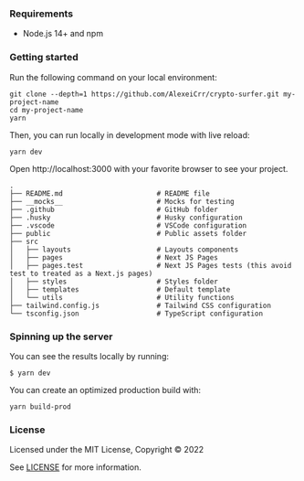 ### Requirements

- Node.js 14+ and npm

### Getting started

Run the following command on your local environment:

```shell
git clone --depth=1 https://github.com/AlexeiCrr/crypto-surfer.git my-project-name
cd my-project-name
yarn
```

Then, you can run locally in development mode with live reload:

```shell
yarn dev
```

Open http://localhost:3000 with your favorite browser to see your project.

```shell
.
├── README.md                       # README file
├── __mocks__                       # Mocks for testing
├── .github                         # GitHub folder
├── .husky                          # Husky configuration
├── .vscode                         # VSCode configuration
├── public                          # Public assets folder
├── src
│   ├── layouts                     # Layouts components
│   ├── pages                       # Next JS Pages
│   ├── pages.test                  # Next JS Pages tests (this avoid test to treated as a Next.js pages)
│   ├── styles                      # Styles folder
│   ├── templates                   # Default template
│   └── utils                       # Utility functions
├── tailwind.config.js              # Tailwind CSS configuration
└── tsconfig.json                   # TypeScript configuration
```

### Spinning up the server

You can see the results locally by running:

```shell
$ yarn dev
```

You can create an optimized production build with:

```shell
yarn build-prod
```
### License

Licensed under the MIT License, Copyright © 2022

See [LICENSE](LICENSE) for more information.
